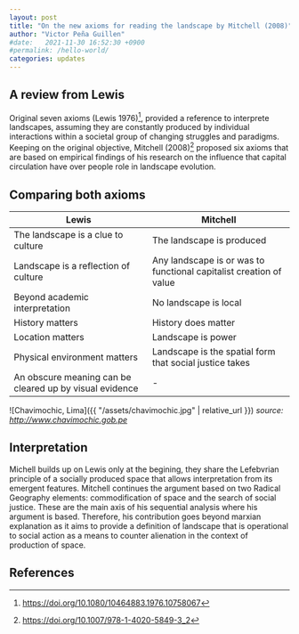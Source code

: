 ```yaml
---
layout: post
title: "On the new axioms for reading the landscape by Mitchell (2008)"
author: "Victor Peña Guillen"
#date:   2021-11-30 16:52:30 +0900
#permalink: /hello-world/
categories: updates
---
```


## A review from Lewis

Original seven axioms (Lewis 1976)[^1], provided a reference to interprete landscapes, assuming they are constantly produced by individual interactions within a societal group of changing struggles and paradigms.
Keeping on the original objective, Mitchell (2008)[^2] proposed six axioms that are based on empirical findings of his research on the influence that capital circulation have over people role in landscape evolution.

## Comparing both axioms

| Lewis       | Mitchell |
| ----------- | ----------- |
| The landscape is a clue to culture      | The landscape is produced    |
| Landscape is a reflection of culture   | Any landscape is or was to functional capitalist creation of value       |
| Beyond academic interpretation   |   No landscape is local     |
| History matters  | History does matter        | 
| Location matters      | Landscape is power       |
| Physical environment matters   | Landscape is the spatial form that social justice takes        |
| An obscure meaning can be cleared up by visual evidence      | -       |

![Chavimochic, Lima]({{ "/assets/chavimochic.jpg" | relative_url }})
*source: <http://www.chavimochic.gob.pe>*

## Interpretation

Michell builds up on Lewis only at the begining, they share the Lefebvrian principle of a socially produced space that allows interpretation from its emergent features. Mitchell continues the argument based on two Radical Geography elements: commodification of space and the search of social justice. These are the main axis of his sequential analysis where his argument is based. Therefore, his contribution goes beyond marxian explanation as it aims to provide a definition of landscape that is operational to social action as a means to counter alienation in the context of production of space.

## References

[^1]: https://doi.org/10.1080/10464883.1976.10758067
[^2]: https://doi.org/10.1007/978-1-4020-5849-3_2